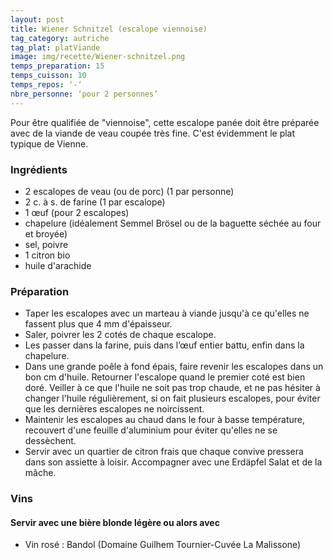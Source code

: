 ```yaml
---
layout: post
title: Wiener Schnitzel (escalope viennoise)
tag_category: autriche
tag_plat: platViande
image: img/recette/Wiener-schnitzel.png
temps_preparation: 15
temps_cuisson: 10
temps_repos: ‘-‘
nbre_personne: ‘pour 2 personnes’
---
```

Pour être qualifiée de "viennoise", cette escalope panée doit être préparée avec de la viande de veau coupée très fine. C'est évidemment le plat typique de Vienne. 

### Ingrédients
* 2 escalopes de veau (ou de porc) (1 par personne)
* 2 c. à s. de farine (1 par escalope)
* 1 œuf (pour 2 escalopes)
* chapelure (idéalement Semmel Brösel ou de la baguette séchée au four et broyée)
* sel, poivre
* 1 citron bio
* huile d'arachide

### Préparation
* Taper les escalopes avec un marteau à viande jusqu'à ce qu'elles ne fassent plus que 4 mm d'épaisseur.
* Saler, poivrer les 2 cotés de chaque escalope.
* Les passer dans la farine, puis dans l’œuf entier battu, enfin dans la chapelure.
* Dans une grande poêle à fond épais, faire revenir les escalopes dans un bon cm d'huile. Retourner l'escalope quand le premier coté est bien doré. Veiller à ce que l'huile ne soit pas trop chaude, et ne pas hésiter à changer l'huile régulièrement, si on fait plusieurs escalopes, pour éviter que les dernières escalopes ne noircissent.
* Maintenir les escalopes au chaud dans le four à basse température, recouvert d'une feuille d'aluminium pour éviter qu'elles ne se dessèchent.
* Servir avec un quartier de citron frais que chaque convive pressera dans son assiette à loisir. Accompagner avec une Erdäpfel Salat et de la mâche.

### Vins
#### Servir avec une bière blonde légère ou alors avec 
* Vin rosé : Bandol (Domaine Guilhem Tournier-Cuvée La Malissone)
